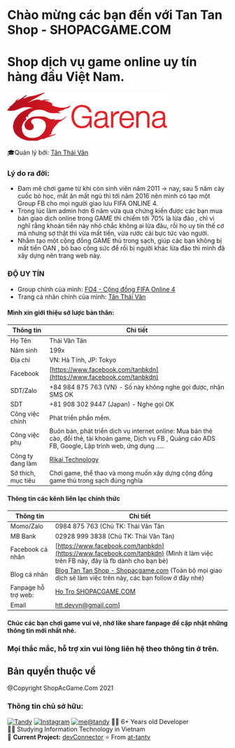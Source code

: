 # Chào mừng các bạn đến với Tan Tan Shop - SHOPACGAME.COM
# Shop dịch vụ game online uy tín hàng đầu Việt Nam.

![N|Solid](./images/ic_garena.jpg)

🎓Quản lý bởi: [Tân Thái Văn ](https://facebook.com/tanbkdn)

### Lý do ra đời:
- Đam mê chơi game từ khi còn sinh viên năm 2011 -> nay, sau 5 năm cày cuốc bỏ học, mất ăn mất ngủ thì tới năm 2016 nên mình có tạo một Group FB cho mọi người giao lưu FIFA ONLINE 4.
- Trong lúc làm admin hơn 6 năm vừa qua chứng kiến được các bạn mua bán giao dịch online trong GAME thì chiếm tới 70% là lừa đảo , chì vì nghĩ rằng khoản tiền này nhỏ chắc không ai lừa đâu, rồi họ uy tín thế cơ mà nhưng sợ thật thì vừa mất tiền, vừa rước cái bực tức vào người.
- Nhằm tạo một cộng đồng GAME thủ trong sạch, giúp các bạn không bị mất tiền OAN , bỏ bao công sức để rồi bị người khác lừa đảo thì mình đã xây dựng nên trang web này.

### ĐỘ UY TÍN
- Group chính của mình: [FO4 - Cộng đồng FIFA Online 4 ](https://www.facebook.com/groups/fol4vn)
- Trang cá nhân chính của mình: [Tân Thái Văn](https://www.facebook.com/tanbkdn)

#### Mình xin giới thiệu sở lược bản thân:
| Thông tin | Chi tiết |
| ------ | ------ |
| Họ Tên | Thái Văn Tân |
| Năm sinh | 199x|
| Địa chỉ | VN: Hà Tĩnh,    JP: Tokyo|
| Facebook | [https://www.facebook.com/tanbkdn](https://www.facebook.com/tanbkdn)|
| SDT/Zalo | +84 984 875 763 (VN) - Số này không nghe gọi được, nhận SMS OK|
| SDT | +81 908 302 9447 (Japan) - Nghe gọi OK|
| Công việc chính| Phát triển phần mềm.|
| Công việc phụ| Buôn bán, phát triển dịch vụ internet online:  Mua bán thẻ cào, đổi thẻ, tài khoản game,  Dịch vụ FB , Quảng cáo ADS FB, Google, Lập trình web, ứng dụng .....|
| Công ty đang làm |  [Rikai Technology](https://www.facebook.com/rikai.technology)|
| Sở thích, mục tiêu| Chơi game, thể thao và mong muốn xây dựng cộng đồng game thủ trong sạch đúng nghĩa|

#### Thông tin các kênh liên lạc chính thức
| Thông tin | Chi tiết |
| ------ | ------ |
| Momo/Zalo | 0984 875 763 (Chủ TK: Thái Văn Tân |
| MB Bank | 02928 999 3838 (Chủ TK: Thái Văn Tân)|
| Facebook cá nhân| [https://www.facebook.com/tanbkdn](https://www.facebook.com/tanbkdn) (Mình ít làm việc trên FB này, đây là fb dành cho bạn bè)|
| Blog cá nhân| [Blog Tan Tan Shop - Shopacgame.com](https://www.facebook.com/Tan-Tan-Shop-ShopacgameCom-107527701687477/) (Toàn bộ mọi giao dịch sẽ làm việc trên này, các bạn follow ở đây nhé)|
| Fanpage hỗ trợ web: | [Ho Tro SHOPACGAME.COM](https://www.facebook.com/hotro.shopacgame) |
| Email | htt.devvn@gmail.com] |

#### Chúc các bạn chơi game vui vẻ, nhớ like share fanpage để cập nhật những thông tin mới nhất nhé.
### Mọi thắc mắc, hỗ trợ xin vui lòng liên hệ theo thông tin ở trên.
## Bản quyền thuộc về
@Copyright ShopAcGame.Com 2021


### Thông tin chủ sở hữu:

[![Tandy](https://github-readme-stats.vercel.app/api?username=at-tantv&show_icons=true)](https://github.com/at-tantv/)
[![Instagram](https://img.shields.io/static/v1?label=Instagram&message=%20&color=orange&logo=Instagram&style=flat-square&logoColor=white)](https://www.instagram.com/tanbkdn/)
[![me@tandy](https://img.shields.io/static/v1?label=me@tandy&message=%20&color=red&logo=gmail&style=flat-square&logoColor=white)](mailto:htt.devvn@gmail.com)
👨‍💻 6+ Years old Developer  
👨‍🎓 Studying Information Technology in Vietnam  
🚧 **Current Project:** [devConnector](https://github.com/at-tantv)
⭐️ From [at-tantv](https://github.com/at-tantv)
